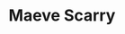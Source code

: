 ---
company: PhotoBox Group
email: ''
image: https://media.licdn.com/dms/image/C5603AQEdopys9m1GOg/profile-displayphoto-shrink_800_800/0?e=1562803200&v=beta&t=5_HVsYUGTQvwBt5PFWDcl7TGRQv4-Jt0rIx_-5RbpHI
job_title: ''
linkedin: maeve-scarry-b6031414a
night_where: ''
sessions: []
status: draft
title: Maeve Scarry
twitter: ''
type: participant
website: ''
---